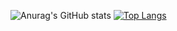 
![Anurag's GitHub stats](https://github-readme-stats.vercel.app/api?username=hz0000&theme=github_dark&show_icons=true)
[![Top Langs](https://github-readme-stats.vercel.app/api/top-langs/?username=hz0000&theme=github_dark&layout=compact)](https://github.com/hz0000)

